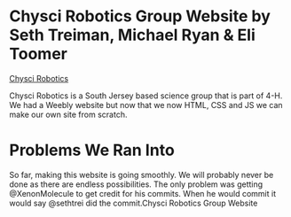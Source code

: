 # Chysci Robotics Group Website by Seth Treiman, Michael Ryan & Eli Toomer

<a href="http://sethtrei.github.io/chysci.github.io"> Chysci Robotics </a>

Chysci Robotics is a South Jersey based science group that is part of 4-H. We had a Weebly website but now that we now HTML, CSS and JS we can make our own site from scratch. 

# Problems We Ran Into

So far, making this website is going smoothly. We will probably never be done as there are endless possibilities. The only problem was getting @XenonMolecule to get credit for his commits. When he would commit it would say @sethtrei did the commit.Chysci Robotics Group Website

